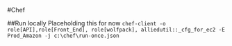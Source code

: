 #Chef

##Run locally
Placeholding this for now
`chef-client -o role[API],role[Front_End], role[wolfpack], alliedutil::_cfg_for_ec2 -E Prod_Amazon -j c:\chef\run-once.json`
